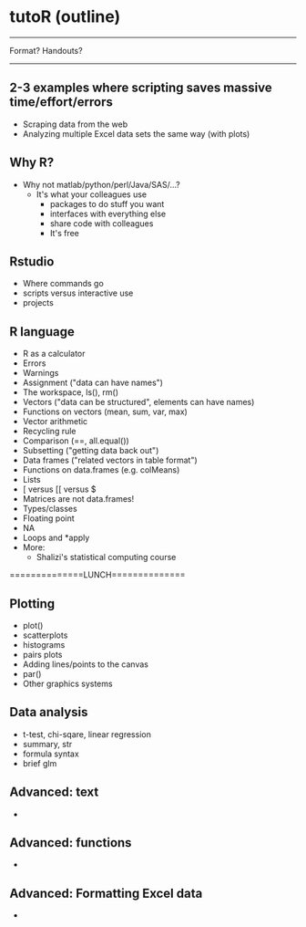 # tutoR (outline)

---------------------

Format? Handouts?

---------------------

## 2-3 examples where scripting saves massive time/effort/errors
  * Scraping data from the web
  * Analyzing multiple Excel data sets the same way (with plots)

## Why R?
  * Why not matlab/python/perl/Java/SAS/...?
    * It's what your colleagues use
      * packages to do stuff you want
      * interfaces with everything else
      * share code with colleagues
      * It's free

## Rstudio
  * Where commands go
  * scripts versus interactive use
  * projects

## R language
  * R as a calculator
  * Errors
  * Warnings
  * Assignment ("data can have names")
  * The workspace, ls(), rm()
  * Vectors ("data can be structured", elements can have names)
  * Functions on vectors (mean, sum, var, max)
  * Vector arithmetic
  * Recycling rule
  * Comparison (==, all.equal())
  * Subsetting ("getting data back out")
  * Data frames ("related vectors in table format")
  * Functions on data.frames (e.g. colMeans)
  * Lists
  * [ versus [[ versus $
  * Matrices are not data.frames!
  * Types/classes
  * Floating point
  * NA
  * Loops and *apply
  * More: 
     * Shalizi's statistical computing course


==============LUNCH==============

## Plotting
  * plot()
  * scatterplots
  * histograms
  * pairs plots
  * Adding lines/points to the canvas
  * par()
  * Other graphics systems

## Data analysis
  * t-test, chi-sqare, linear regression
  * summary, str
  * formula syntax
  * brief glm

## Advanced: text
  * 

## Advanced: functions
  * 

## Advanced: Formatting Excel data
  * 
